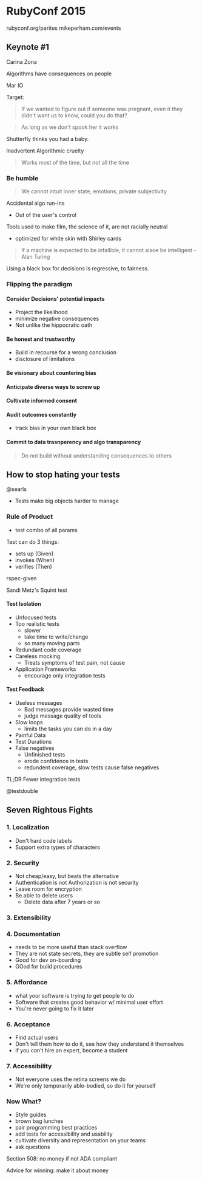 # RubyConf 2015

rubyconf.org/parites
mikeperham.com/events

## Keynote #1
Carina Zona

Algorithms have consequences on people

Mar IO

Target:
> If we wanted to figure out if someone was pregnant, even it they didn't want us to know, could you do that?

> As long as we don't spook her it works

Shutterfly thinks you had a baby.

Inadvertent Algorithmic cruelty
> Works most of the time, but not all the time

### Be humble
> We cannot intuit inner state, emotions, private subjectivity

Accidental algo run-ins
- Out of the user's control

Tools used to make film, the science of it, are not racially neutral
- optimized for white skin with Shirley cards

>If a machine is expected to be infallible, it cannot alsoe be intelligent - Alan Turing

Using a black box for decisions is regressive, to fairness.

### Flipping the paradigm

#### Consider Decisions' potential impacts
- Project the likelihood
- minimize negative consequences
- Not unlike the hippocratic oath

#### Be honest and trustworthy
- Build in recourse for a wrong conclusion
- disclosure of limitations

#### Be visionary about countering bias

#### Anticipate diverse ways to screw up

#### Cultivate informed consent

#### Audit outcomes constantly
- track bias in your own black box

#### Commit to data trasnperency and algo transparency

>Do not build without understanding consequences to others

## How to stop hating your tests
@searls

- Tests make big objects harder to manage

### Rule of Product
- test combo of all params

Test can do 3 things:
- sets up (Given)
- invokes (When)
- verifies (Then)

rspec-given

Sandi Metz's Squint test

#### Test Isolation
- Unfocused tests
- Too realistic tests
    + slower
    + take time to write/change
    + so many moving parts
- Redundant code coverage
- Careless mocking
    + Treats symptoms of test pain, not cause
- Application Frameworks
    + encourage only integration tests

#### Test Feedback
- Useless messages
    + Bad messages provide wasted time
    + judge message quality of tools
- Slow loops
    + limits the tasks you can do in a day
- Painful Data
- Test Durations
- False negatives
    + Unfinished tests
    + erode confidence in tests
    + redundent coverage, slow tests cause false negatives

TL;DR Fewer integration tests

@testdouble


## Seven Rightous Fights

### 1. Localization
- Don't hard code labels
- Support extra types of characters

### 2. Security
- Not cheap/easy, but beats the alternative
- Authentication is not Authorization is not security
- Leave room for encryption
- Be able to delete users
    + Delete data after 7 years or so

### 3. Extensibility

### 4. Documentation
- needs to be more useful than stack overflow
- They are not state secrets, they are subtle self promotion
- Good for dev on-boarding
- GOod for build procedures

### 5. Affordance
- what your software is trying to get people to do
- Software that creates good behavior w/ minimal user effort
- You're never going to fix it later

### 6. Acceptance
- Find actual users
- Don't tell them how to do it, see how they understand it themselves
- if you can't hire an expert, become a student

### 7. Accessibility
- Not everyone uses the retina screens we do
- We're only temporarily able-bodied, so do it for yourself

### Now What?
- Style guides
- brown bag lunches
- pair programming best practices
- add tests for accessibility and usability
- cultivate diversity and representation on your teams
- ask questions

Section 508: no money if not ADA compliant

Advice for winning: make it about money




